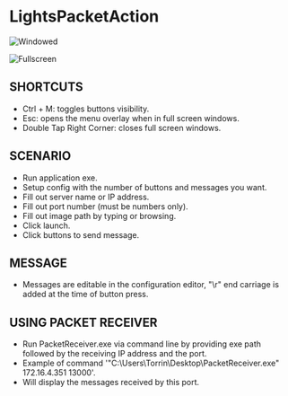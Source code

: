 # LightsPacketAction
![Windowed](https://user-images.githubusercontent.com/43557445/75826974-a856b400-5d76-11ea-8732-e63ef70b6077.PNG)

![Fullscreen](https://user-images.githubusercontent.com/43557445/75827195-18fdd080-5d77-11ea-93e0-87e598d47ff5.PNG)
## SHORTCUTS
- Ctrl + M: toggles buttons visibility.
- Esc: opens the menu overlay when in full screen windows.
- Double Tap Right Corner: closes full screen windows.

## SCENARIO
- Run application exe.
- Setup config with the number of buttons and messages you want.
- Fill out server name or IP address.
- Fill out port number (must be numbers only).
- Fill out image path by typing or browsing.
- Click launch. 
- Click buttons to send message.

## MESSAGE
- Messages are editable in the configuration editor, "\r" end carriage is added at the time of button press.

## USING PACKET RECEIVER
- Run PacketReceiver.exe via command line by providing exe path followed by the receiving IP address and the port.
- Example of command '"C:\Users\Torrin\Desktop\PacketReceiver.exe" 172.16.4.351 13000'.
- Will display the messages received by this port.
